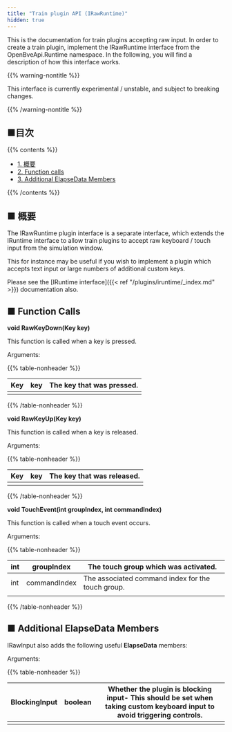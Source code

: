 ```yaml
---
title: "Train plugin API (IRawRuntime)"
hidden: true
---
```


This is the documentation for train plugins accepting raw input. In order to create a train plugin, implement the IRawRuntime interface from the OpenBveApi.Runtime namespace. In the following, you will find a description of how this interface works.

{{% warning-nontitle %}}

This interface is currently experimental / unstable, and subject to breaking changes.

{{% /warning-nontitle %}}

## ■目次

{{% contents %}}

- [1. 概要](#overview)
- [2. Function calls](#functions)
- [3. Additional ElapseData Members](#elapse)

{{% /contents %}}

## <a name="overview"></a>■ 概要

The IRawRuntime plugin interface is a separate interface, which extends the IRuntime interface to allow train plugins to accept raw keyboard / touch input from the simulation window.

This for instance may be useful if you wish to implement a plugin which accepts text input or large numbers of additional custom keys.

Please see the [IRuntime interface]({{< ref "/plugins/iruntime/_index.md" >}}) documentation also.

## <a name="functions"></a>■ Function Calls

**void RawKeyDown(Key key)**

This function is called when a key is pressed.

Arguments:  

{{% table-nonheader %}}

| Key | key  | The key that was pressed. |
| --- | ---- | ------------------------- |
|     |      |                           |

{{% /table-nonheader %}}

**void RawKeyUp(Key key)**

This function is called when a key is released.

Arguments:  

{{% table-nonheader %}}

| Key | key  | The key that was released. |
| --- | ---- | -------------------------- |
|     |      |                            |

{{% /table-nonheader %}}

**void TouchEvent(int groupIndex, int commandIndex)**

This function is called when a touch event occurs.

Arguments:  

{{% table-nonheader %}}

| int | groupIndex    | The touch group which was activated.              |
| --- | ------------- | ------------------------------------------------- |
| int | commandIndex  | The associated command index for the touch group. |
|     |               |                                                   |

{{% /table-nonheader %}}

## <a name="elapse"></a>■ Additional ElapseData Members

IRawInput also adds the following useful **ElapseData** members:

Arguments:  

{{% table-nonheader %}}

| BlockingInput | boolean  | Whether the plugin is blocking input- This should be set when taking custom keyboard input to avoid triggering controls. |
| ------------- | -------- | ------------------------------------------------------------------------------------------------------------------------ |
|               |          |                                                                                                                          |